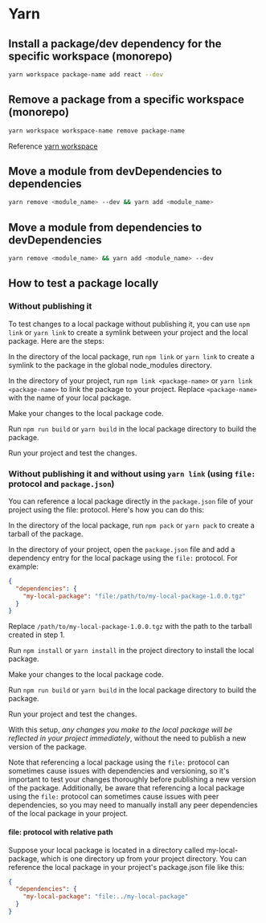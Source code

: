 # Yarn

## Install a package/dev dependency for the specific workspace (monorepo)

```bash
yarn workspace package-name add react --dev
```

## Remove a package from a specific workspace (monorepo)

```bash
yarn workspace workspace-name remove package-name
```

Reference [yarn workspace](https://yarnpkg.com/lang/en/docs/cli/workspace/)

## Move a module from devDependencies to dependencies

```bash
yarn remove <module_name> --dev && yarn add <module_name>
```

## Move a module from dependencies to devDependencies

```bash
yarn remove <module_name> && yarn add <module_name> --dev
```

## How to test a package locally

### Without publishing it

To test changes to a local package without publishing it, you can use `npm link` or `yarn link` to create a symlink between your project and the local package. Here are the steps:

In the directory of the local package, run `npm link` or `yarn link` to create a symlink to the package in the global node_modules directory.

In the directory of your project, run `npm link <package-name>` or `yarn link <package-name>` to link the package to your project. Replace `<package-name>` with the name of your local package.

Make your changes to the local package code.

Run `npm run build` or `yarn build` in the local package directory to build the package.

Run your project and test the changes.

### Without publishing it and without using `yarn link` (using `file:` protocol and `package.json`)

You can reference a local package directly in the `package.json` file of your project using the file: protocol. Here's how you can do this:

In the directory of the local package, run `npm pack` or `yarn pack` to create a tarball of the package.

In the directory of your project, open the `package.json` file and add a dependency entry for the local package using the `file:` protocol. For example:

```json
{
  "dependencies": {
    "my-local-package": "file:/path/to/my-local-package-1.0.0.tgz"
  }
}
```

Replace `/path/to/my-local-package-1.0.0.tgz` with the path to the tarball created in step 1.

Run `npm install` or `yarn install` in the project directory to install the local package.

Make your changes to the local package code.

Run `npm run build` or `yarn build` in the local package directory to build the package.

Run your project and test the changes.

With this setup, *any changes you make to the local package will be reflected in your project immediately*, without the need to publish a new version of the package.

Note that referencing a local package using the `file:` protocol can sometimes cause issues with dependencies and versioning, so it's important to test your changes thoroughly before publishing a new version of the package. Additionally, be aware that referencing a local package using the `file:` protocol can sometimes cause issues with peer dependencies, so you may need to manually install any peer dependencies of the local package in your project.

#### file: protocol with relative path

Suppose your local package is located in a directory called my-local-package, which is one directory up from your project directory. You can reference the local package in your project's package.json file like this:

```json
{
  "dependencies": {
    "my-local-package": "file:../my-local-package"
  }
}
```

